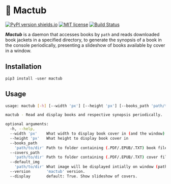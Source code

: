 # :green_book: Mactub

[![PyPI version shields.io](https://img.shields.io/pypi/v/0.0.1)](https://pypi.python.org/pypi/ansicolortags/)
[![MIT license](https://img.shields.io/github/license/yaqoah/Mactub)](https://lbesson.mit-license.org/)
[![Build Status](https://img.shields.io/travis/com/yaqoah/Mactub)](https://travis-ci.org/azu/travis-badge)

***Mactub*** is a daemon that accesses books by ```path``` 
and reads downloaded book jackets in a specified directory, 
to generate the synopsis of a book in the console periodically,
presenting a slideshow of books available by cover in a window.

## Installation

    pip3 install -user mactub

## Usage 

```bash
usage: mactub [-h] [--width 'px'] [--height 'px'] [--books_path 'path/to/dir'] [--covers_path 'path/to/dir'] [--default_img 'path/to/dir'] [--version]

mactub - Read and display books and respective synopsis periodically.

optional arguments: 
  -h, --help,
  --width 'px'    What width to display book cover in (and the window).
  --height 'px'   What height to display book cover in
  --books_path 
    'path/to/dir' Path to folder containing (.PDF/.EPUB/.TXT) book files.
  --covers_path 
    'path/to/dir' Path to folder containing (.PDF/.EPUB/.TXT) cover files.
  --default_img 
    'path/to/dir' What image will be displayed intially on window (path)
  --version       'mactub' version.
  --display       default: True. Show slideshow of covers.
    
```
